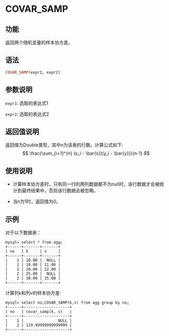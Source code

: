 # COVAR_SAMP

## 功能

返回两个随机变量的样本协方差。

## 语法

```Haskell
COVAR_SAMP(expr1, expr2)
```

## 参数说明

`expr1`: 选取的表达式1

`expr2`: 选取的表达式2

## 返回值说明

返回值为Double类型，其中n为该表的行数。计算公式如下:
$$
\frac{\sum_{i=1}^{n} (x_i - \bar{x})(y_i - \bar{y})}{n-1}
$$


## 使用说明

* 计算样本协方差时，只有同一行的两列数据都不为null时，该行数据才会被统计到最终结果中，否则该行数据会被忽略。

* 当n为1时，返回值为0。

## 示例

对于以下数据表：

```
mysql> select * from agg;
+------+-------+-------+
| no   | k     | v     |
+------+-------+-------+
|    1 | 10.00 |  NULL |
|    2 | 10.00 | 11.00 |
|    2 | 20.00 | 22.00 |
|    2 | 25.00 |  NULL |
|    2 | 30.00 | 35.00 |
+------+-------+-------+
```

计算列k和列v的样本协方差:

```plain text
mysql> select no,COVAR_SAMP(k,v) from agg group by no;
+------+--------------------+
| no   | covar_samp(k, v)   |
+------+--------------------+
|    1 |               NULL |
|    2 | 119.99999999999999 |
+------+--------------------+
```


